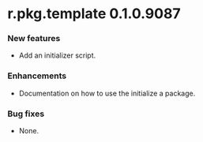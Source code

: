 # r.pkg.template 0.1.0.9087

### New features

* Add an initializer script.

### Enhancements

* Documentation on how to use the initialize a package.

### Bug fixes

* None.
